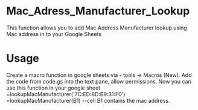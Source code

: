 # Mac_Adress_Manufacturer_Lookup
This function allows you to add Mac Address Manufacturer lookup using Mac address in to your Google Sheets

# Usage
Create a macro function in google sheets via - tools -> Macros (New). 
Add the code from code.gs into the text pane, allow permissions.
Now you can use this function in your google sheet
=lookupMacManufacturer('7C:ED:8D:B9:31:F0')
=lookupMacManufacturer(B1)    --cell B1 contains the mac address.
